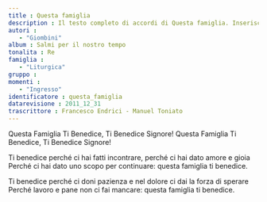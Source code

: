 ```yaml
--- 
title : Questa famiglia
description : Il testo completo di accordi di Questa famiglia. Inseriscila nel tuo canzoniere!
autori : 
   - "Giombini"
album : Salmi per il nostro tempo
tonalita : Re
famiglia : 
   - "Liturgica"
gruppo : 
momenti : 
   - "Ingresso"
identificatore : questa_famiglia
datarevisione : 2011_12_31
trascrittore : Francesco Endrici - Manuel Toniato
--- 
```




Questa Famiglia Ti Benedice,
Ti Benedice Signore! 
Questa Famiglia Ti Benedice,
Ti Benedice Signore! 


Ti benedice perché ci hai fatti incontrare,
perché ci hai dato amore e gioia 
Perché ci hai dato uno scopo per continuare:
questa famiglia ti benedice.


Ti benedice perché ci doni pazienza
e nel dolore ci dai la forza di sperare
Perché lavoro e pane non ci fai mancare:
questa famiglia ti benedice.


